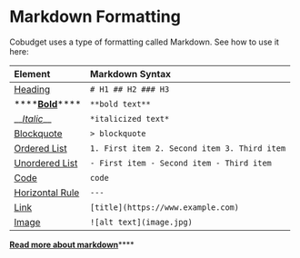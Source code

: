 # Markdown Formatting

Cobudget uses a type of formatting called Markdown. See how to use it here:

| Element | Markdown Syntax |
| :--- | :--- |
| [Heading](https://www.markdownguide.org/basic-syntax/#headings) | `# H1 ## H2 ### H3` |
| \*\*\*\*[**Bold**](https://www.markdownguide.org/basic-syntax/#bold)\*\*\*\* | `**bold text**` |
| \_\_[_Italic_](https://www.markdownguide.org/basic-syntax/#italic)\_\_ | `*italicized text*` |
| [Blockquote](https://www.markdownguide.org/basic-syntax/#blockquotes-1) | `> blockquote` |
| [Ordered List](https://www.markdownguide.org/basic-syntax/#ordered-lists) | `1. First item 2. Second item 3. Third item`  |
| [Unordered List](https://www.markdownguide.org/basic-syntax/#unordered-lists) | `- First item - Second item - Third item`  |
| [Code](https://www.markdownguide.org/basic-syntax/#code) | ```code``` |
| [Horizontal Rule](https://www.markdownguide.org/basic-syntax/#horizontal-rules) | `---` |
| [Link](https://www.markdownguide.org/basic-syntax/#links) | `[title](https://www.example.com)` |
| [Image](https://www.markdownguide.org/basic-syntax/#images-1) | `![alt text](image.jpg)` |

[**Read more about markdown**](https://www.markdownguide.org/cheat-sheet)\*\*\*\*



